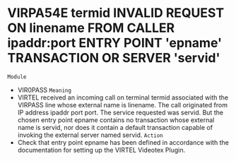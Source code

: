 # VIRPA54E termid INVALID REQUEST ON linename FROM CALLER ipaddr:port ENTRY POINT 'epname' TRANSACTION OR SERVER 'servid'
`Module`
- VIR0PASS
`Meaning`
- VIRTEL received an incoming call on terminal termid associated with the VIRPASS line whose external name is linename. The call originated from IP address ipaddr port port. The service requested was servid. But the chosen entry point epname contains no transaction whose external name is servid, nor does it contain a default transaction capable of invoking the external server named servid.
`Action`
- Check that entry point epname has been defined in accordance with the documentation for setting up the VIRTEL Videotex Plugin.
